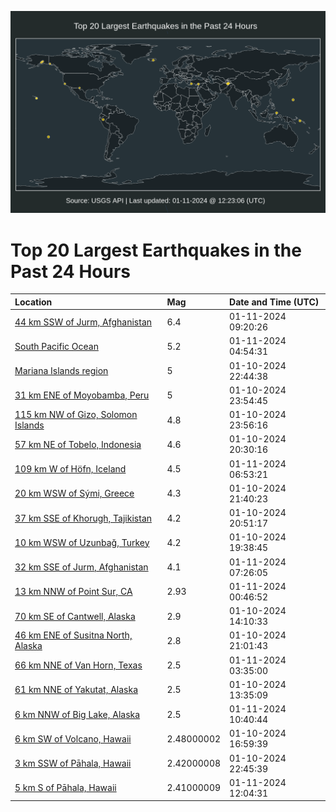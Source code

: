 ![Map](./map.png)

# Top 20 Largest Earthquakes in the Past 24 Hours

| Location | Mag | Date and Time (UTC) |
|:---|:---|:---|
| [44 km SSW of Jurm, Afghanistan](https://earthquake.usgs.gov/earthquakes/eventpage/us6000m31m) | 6.4 | 01-11-2024 09:20:26 |
| [South Pacific Ocean](https://earthquake.usgs.gov/earthquakes/eventpage/us6000m30y) | 5.2 | 01-11-2024 04:54:31 |
| [Mariana Islands region](https://earthquake.usgs.gov/earthquakes/eventpage/us6000m2z8) | 5 | 01-10-2024 22:44:38 |
| [31 km ENE of Moyobamba, Peru](https://earthquake.usgs.gov/earthquakes/eventpage/us6000m2zs) | 5 | 01-10-2024 23:54:45 |
| [115 km NW of Gizo, Solomon Islands](https://earthquake.usgs.gov/earthquakes/eventpage/us6000m2zu) | 4.8 | 01-10-2024 23:56:16 |
| [57 km NE of Tobelo, Indonesia](https://earthquake.usgs.gov/earthquakes/eventpage/us6000m2ym) | 4.6 | 01-10-2024 20:30:16 |
| [109 km W of Höfn, Iceland](https://earthquake.usgs.gov/earthquakes/eventpage/us6000m318) | 4.5 | 01-11-2024 06:53:21 |
| [20 km WSW of Sými, Greece](https://earthquake.usgs.gov/earthquakes/eventpage/us6000m2yy) | 4.3 | 01-10-2024 21:40:23 |
| [37 km SSE of Khorugh, Tajikistan](https://earthquake.usgs.gov/earthquakes/eventpage/us6000m2yq) | 4.2 | 01-10-2024 20:51:17 |
| [10 km WSW of Uzunbağ, Turkey](https://earthquake.usgs.gov/earthquakes/eventpage/us6000m2yc) | 4.2 | 01-10-2024 19:38:45 |
| [32 km SSE of Jurm, Afghanistan](https://earthquake.usgs.gov/earthquakes/eventpage/us6000m31a) | 4.1 | 01-11-2024 07:26:05 |
| [13 km NNW of Point Sur, CA](https://earthquake.usgs.gov/earthquakes/eventpage/nc73987616) | 2.93 | 01-11-2024 00:46:52 |
| [70 km SE of Cantwell, Alaska](https://earthquake.usgs.gov/earthquakes/eventpage/ak024grrr4j) | 2.9 | 01-10-2024 14:10:33 |
| [46 km ENE of Susitna North, Alaska](https://earthquake.usgs.gov/earthquakes/eventpage/ak024gvvvpq) | 2.8 | 01-10-2024 21:01:43 |
| [66 km NNE of Van Horn, Texas](https://earthquake.usgs.gov/earthquakes/eventpage/tx2024asod) | 2.5 | 01-11-2024 03:35:00 |
| [61 km NNE of Yakutat, Alaska](https://earthquake.usgs.gov/earthquakes/eventpage/ak024grbmmd) | 2.5 | 01-10-2024 13:35:09 |
| [6 km NNW of Big Lake, Alaska](https://earthquake.usgs.gov/earthquakes/eventpage/ak024id3tit) | 2.5 | 01-11-2024 10:40:44 |
| [6 km SW of Volcano, Hawaii](https://earthquake.usgs.gov/earthquakes/eventpage/hv73714032) | 2.48000002 | 01-10-2024 16:59:39 |
| [3 km SSW of Pāhala, Hawaii](https://earthquake.usgs.gov/earthquakes/eventpage/hv73714172) | 2.42000008 | 01-10-2024 22:45:39 |
| [5 km S of Pāhala, Hawaii](https://earthquake.usgs.gov/earthquakes/eventpage/hv73714632) | 2.41000009 | 01-11-2024 12:04:31 |
